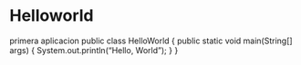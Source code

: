 # Helloworld
primera aplicacion
public class HelloWorld {
public static void main(String[] args) {
System.out.println(“Hello, World”);
}
}
